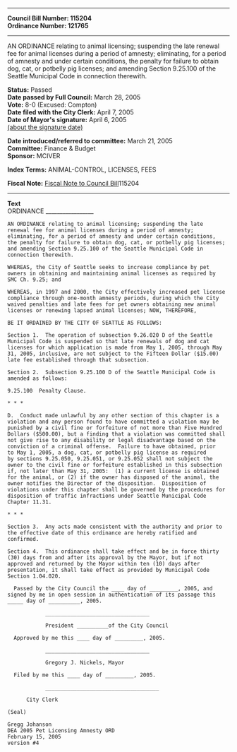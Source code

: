* * * * *  
  
**Council Bill Number: [](#h0)[](#h2)115204**   
**Ordinance Number: 121765**  
  
* * * * *  
  
AN ORDINANCE relating to animal licensing; suspending the late renewal fee for animal licenses during a period of amnesty; eliminating, for a period of amnesty and under certain conditions, the penalty for failure to obtain dog, cat, or potbelly pig licenses; and amending Section 9.25.100 of the Seattle Municipal Code in connection therewith.  
  
**Status:** Passed   
**Date passed by Full Council:** March 28, 2005   
**Vote:** 8-0 (Excused: Compton)   
**Date filed with the City Clerk:** April 7, 2005   
**Date of Mayor's signature:** April 6, 2005   
[(about the signature date)](/~public/approvaldate.htm)   
  
  
**Date introduced/referred to committee:** March 21, 2005   
**Committee:** Finance & Budget   
**Sponsor:** MCIVER   
  
**Index Terms:** ANIMAL-CONTROL, LICENSES, FEES  
  
**Fiscal Note:** [Fiscal Note to Council Bill](http://clerk.seattle.gov/~public/fnote/115204.htm)[](#h1)[](#h3)115204  
  
* * * * *  
  
**Text**  
    ORDINANCE _________________  
  
    AN ORDINANCE relating to animal licensing; suspending the late  
    renewal fee for animal licenses during a period of amnesty;  
    eliminating, for a period of amnesty and under certain conditions,  
    the penalty for failure to obtain dog, cat, or potbelly pig licenses;  
    and amending Section 9.25.100 of the Seattle Municipal Code in  
    connection therewith.  
  
    WHEREAS, the City of Seattle seeks to increase compliance by pet  
    owners in obtaining and maintaining animal licenses as required by  
    SMC Ch. 9.25; and  
  
    WHEREAS, in 1997 and 2000, the City effectively increased pet license  
    compliance through one-month amnesty periods, during which the City  
    waived penalties and late fees for pet owners obtaining new animal  
    licenses or renewing lapsed animal licenses; NOW, THEREFORE,  
  
    BE IT ORDAINED BY THE CITY OF SEATTLE AS FOLLOWS:  
  
    Section 1.  The operation of subsection 9.26.020 D of the Seattle  
    Municipal Code is suspended so that late renewals of dog and cat  
    licenses for which application is made from May 1, 2005, through May  
    31, 2005, inclusive, are not subject to the Fifteen Dollar ($15.00)  
    late fee established through that subsection.  
  
    Section 2.  Subsection 9.25.100 D of the Seattle Municipal Code is  
    amended as follows:  
  
    9.25.100  Penalty Clause.  
  
    * * *  
  
    D.  Conduct made unlawful by any other section of this chapter is a  
    violation and any person found to have committed a violation may be  
    punished by a civil fine or forfeiture of not more than Five Hundred  
    Dollars ($500.00), but a finding that a violation was committed shall  
    not give rise to any disability or legal disadvantage based on the  
    conviction of a criminal offense.  Failure to have obtained, prior  
    to May 1, 2005, a dog, cat, or potbelly pig license as required  
    by sections 9.25.050, 9.25.051, or 9.25.052 shall not subject the  
    owner to the civil fine or forfeiture established in this subsection  
    if, not later than May 31, 2005:  (1) a current license is obtained  
    for the animal, or (2) if the owner has disposed of the animal, the  
    owner notifies the Director of the disposition.  Disposition of  
    violations under this chapter shall be governed by the procedures for  
    disposition of traffic infractions under Seattle Municipal Code  
    Chapter 11.31.  
  
    * * *  
  
    Section 3.  Any acts made consistent with the authority and prior to  
    the effective date of this ordinance are hereby ratified and  
    confirmed.  
  
    Section 4.  This ordinance shall take effect and be in force thirty  
    (30) days from and after its approval by the Mayor, but if not  
    approved and returned by the Mayor within ten (10) days after  
    presentation, it shall take effect as provided by Municipal Code  
    Section 1.04.020.  
  
      Passed by the City Council the ____ day of _________, 2005, and  
    signed by me in open session in authentication of its passage this  
    _____ day of __________, 2005.  
  
                _________________________________  
  
                President __________of the City Council  
  
      Approved by me this ____ day of _________, 2005.  
  
                _________________________________  
  
                Gregory J. Nickels, Mayor  
  
      Filed by me this ____ day of _________, 2005.  
  
                ____________________________________  
  
          City Clerk  
  
    (Seal)  
  
    Gregg Johanson  
    DEA 2005 Pet Licensing Amnesty ORD  
    February 15, 2005  
    version #4  
